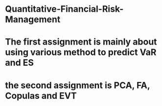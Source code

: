 # Quantitative-Financial-Risk-Management


# The first assignment is mainly about using various method to predict VaR and ES

# the second assignment is PCA, FA, Copulas and EVT
